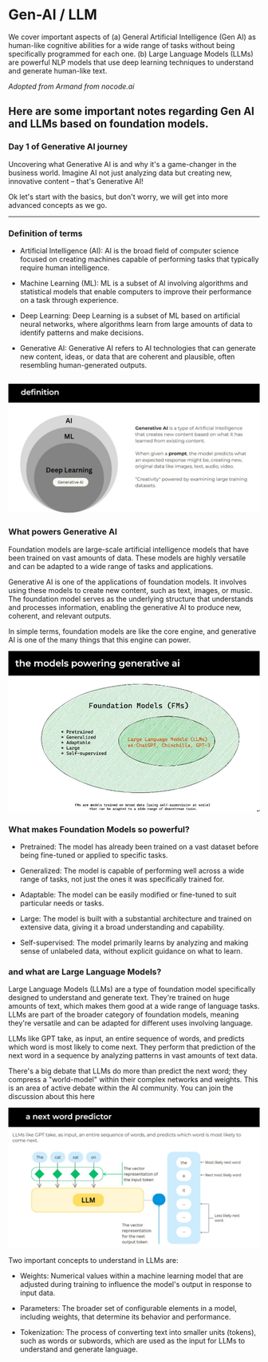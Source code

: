 # Gen-AI / LLM
We cover important aspects of (a) General Artificial Intelligence (Gen AI) as human-like cognitive abilities for a wide range of tasks without being specifically programmed for each one. 
(b) Large Language Models (LLMs) are powerful NLP models that use deep learning techniques to understand and generate human-like text. 

_Adopted from Armand from nocode.ai_

## Here are some important notes regarding Gen AI and LLMs based on foundation models.

### Day 1 of Generative AI journey

Uncovering what Generative AI is and why it's a game-changer in the business world. Imagine AI not just analyzing data but creating new, innovative content – that's Generative AI!

Ok let's start with the basics, but don't worry, we will get into more advanced concepts as we go.

----
### Definition of terms

* Artificial Intelligence (AI): AI is the broad field of computer science focused on creating machines capable of performing tasks that typically require human intelligence.

* Machine Learning (ML): ML is a subset of AI involving algorithms and statistical models that enable computers to improve their performance on a task through experience.

* Deep Learning: Deep Learning is a subset of ML based on artificial neural networks, where algorithms learn from large amounts of data to identify patterns and make decisions.

* Generative AI: Generative AI refers to AI technologies that can generate new content, ideas, or data that are coherent and plausible, often resembling human-generated outputs.

![alt text](image1.jpeg)
---
### What powers Generative AI
Foundation models are large-scale artificial intelligence models that have been trained on vast amounts of data. These models are highly versatile and can be adapted to a wide range of tasks and applications.

Generative AI is one of the applications of foundation models. It involves using these models to create new content, such as text, images, or music. The foundation model serves as the underlying structure that understands and processes information, enabling the generative AI to produce new, coherent, and relevant outputs.

In simple terms, foundation models are like the core engine, and generative AI is one of the many things that this engine can power.

![alt text](image2.jpeg)

### What makes Foundation Models so powerful?
* Pretrained: The model has already been trained on a vast dataset before being fine-tuned or applied to specific tasks.

* Generalized: The model is capable of performing well across a wide range of tasks, not just the ones it was specifically trained for.

* Adaptable: The model can be easily modified or fine-tuned to suit particular needs or tasks.

* Large: The model is built with a substantial architecture and trained on extensive data, giving it a broad understanding and capability.

* Self-supervised: The model primarily learns by analyzing and making sense of unlabeled data, without explicit guidance on what to learn.

### and what are Large Language Models?
Large Language Models (LLMs) are a type of foundation model specifically designed to understand and generate text. They're trained on huge amounts of text, which makes them good at a wide range of language tasks. LLMs are part of the broader category of foundation models, meaning they're versatile and can be adapted for different uses involving language.

LLMs like GPT take, as input, an entire sequence of words, and predicts which word is most likely to come next. They perform that prediction of the next word in a sequence by analyzing patterns in vast amounts of text data.


There's a big debate that LLMs do more than predict the next word; they compress a "world-model" within their complex networks and weights. This is an area of active debate within the AI community. You can join the discussion about this ​here​

![alt text](image3.jpeg)

Two important concepts to understand in LLMs are:

* Weights: Numerical values within a machine learning model that are adjusted during training to influence the model's output in response to input data.

* Parameters: The broader set of configurable elements in a model, including weights, that determine its behavior and performance.

* Tokenization: The process of converting text into smaller units (tokens), such as words or subwords, which are used as the input for LLMs to understand and generate language.



